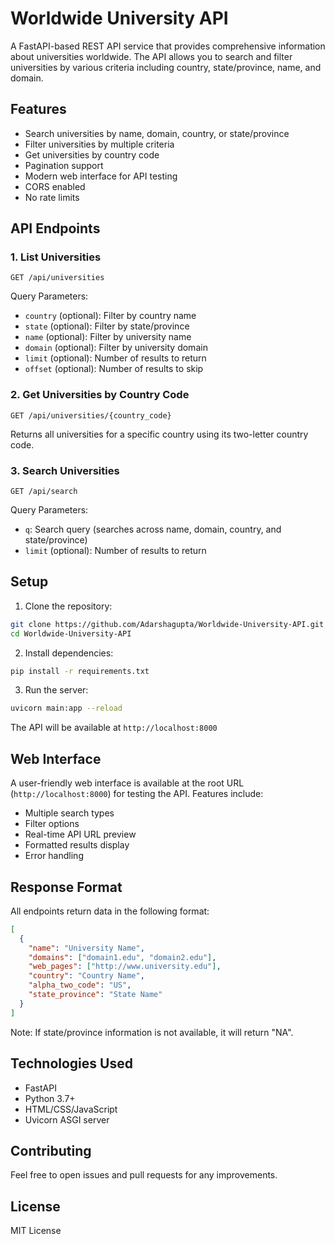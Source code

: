 # Worldwide University API

A FastAPI-based REST API service that provides comprehensive information about universities worldwide. The API allows you to search and filter universities by various criteria including country, state/province, name, and domain.

## Features

- Search universities by name, domain, country, or state/province
- Filter universities by multiple criteria
- Get universities by country code
- Pagination support
- Modern web interface for API testing
- CORS enabled
- No rate limits

## API Endpoints

### 1. List Universities
```
GET /api/universities
```
Query Parameters:
- `country` (optional): Filter by country name
- `state` (optional): Filter by state/province
- `name` (optional): Filter by university name
- `domain` (optional): Filter by university domain
- `limit` (optional): Number of results to return
- `offset` (optional): Number of results to skip

### 2. Get Universities by Country Code
```
GET /api/universities/{country_code}
```
Returns all universities for a specific country using its two-letter country code.

### 3. Search Universities
```
GET /api/search
```
Query Parameters:
- `q`: Search query (searches across name, domain, country, and state/province)
- `limit` (optional): Number of results to return

## Setup

1. Clone the repository:
```bash
git clone https://github.com/Adarshagupta/Worldwide-University-API.git
cd Worldwide-University-API
```

2. Install dependencies:
```bash
pip install -r requirements.txt
```

3. Run the server:
```bash
uvicorn main:app --reload
```

The API will be available at `http://localhost:8000`

## Web Interface

A user-friendly web interface is available at the root URL (`http://localhost:8000`) for testing the API. Features include:
- Multiple search types
- Filter options
- Real-time API URL preview
- Formatted results display
- Error handling

## Response Format

All endpoints return data in the following format:
```json
[
  {
    "name": "University Name",
    "domains": ["domain1.edu", "domain2.edu"],
    "web_pages": ["http://www.university.edu"],
    "country": "Country Name",
    "alpha_two_code": "US",
    "state_province": "State Name"
  }
]
```

Note: If state/province information is not available, it will return "NA".

## Technologies Used

- FastAPI
- Python 3.7+
- HTML/CSS/JavaScript
- Uvicorn ASGI server

## Contributing

Feel free to open issues and pull requests for any improvements.

## License

MIT License 